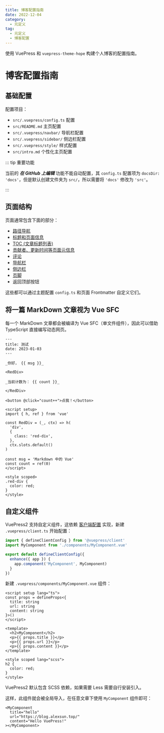 ```yaml
---
title: 博客配置指南
date: 2022-12-04
category:
  - 元定义
tag:
  - 元定义
  - 博客配置
---
```


使用 VuePress 和 `vuepress-theme-hope` 构建个人博客的配置指南。

<!-- more -->

# 博客配置指南

## 基础配置

配置项目：
- `src/.vuepress/config.ts` 配置
- `src/README.md` 主页配置
- `src/.vuepress/navbar/` 导航栏配置
- `src/.vuepress/sidebar/` 侧边栏配置
- `src/.vuepress/style/` 样式配置
- `src/intro.md` 个性化主页配置

::: tip 重要功能

当前的 ***在 GitHub 上编辑*** 功能不能自动配置，其 `config.ts` 配置项为 `docsDir: 'docs'`，但是默认创建文件夹为 `src/`，所以需要将 `'docs'` 修改为 `'src'`。

:::

## 页面结构

页面通常包含下面的部分：
- [路径导航](https://vuepress-theme-hope.github.io/v2/zh/guide/layout/breadcrumb.html)
- [标题和页面信息](https://vuepress-theme-hope.github.io/v2/zh/guide/feature/page-info.html)
- [TOC (文章标题列表)](https://vuepress-theme-hope.github.io/v2/zh/guide/layout/page.html#标题列表)
- [贡献者、更新时间等页面元信息](https://vuepress-theme-hope.github.io/v2/guide/feature/meta.html)
- [评论](https://vuepress-theme-hope.github.io/v2/zh/guide/feature/comment.html)
- [导航栏](https://vuepress-theme-hope.github.io/v2/zh/guide/layout/navbar.html)
- [侧边栏](https://vuepress-theme-hope.github.io/v2/zh/guide/layout/sidebar.html)
- [页脚](https://vuepress-theme-hope.github.io/v2/zh/guide/layout/footer.html)
- 返回顶部按钮

这些都可以通过主题配置 `config.ts` 和页面 Frontmatter 自定义它们。

## 将一篇 MarkDown 文章视为 Vue SFC

每一个 MarkDown 文章都会被编译为 Vue SFC（单文件组件），因此可以借助 TypeScript 直接编写动态网页。

```vue
---
title: 测试
date: 2023-01-03
---

_你好， {{ msg }}_

<RedDiv>

_当前计数为： {{ count }}_

</RedDiv>

<button @click="count++">点我！</button>

<script setup>
import { h, ref } from 'vue'

const RedDiv = (_, ctx) => h(
  'div',
  {
    class: 'red-div',
  },
  ctx.slots.default()
)

const msg = 'Markdown 中的 Vue'
const count = ref(0)
</script>

<style scoped>
.red-div {
  color: red;
}
</style>
```

## 自定义组件

VuePress2 支持自定义组件，这依赖 [客户端配置](https://v2.vuepress.vuejs.org/zh/advanced/cookbook/usage-of-client-config.html) 实现，新建 `.vuepress/client.ts` 开始配置：

```ts
import { defineClientConfig } from '@vuepress/client'
import MyComponent from './components/MyComponent.vue'

export default defineClientConfig({
  enhance({ app }) {
    app.component('MyComponent', MyComponent)
  }
})
```

新建 `.vuepress/components/MyComponent.vue` 组件：

```vue
<script setup lang="ts">
const props = defineProps<{
  title: string
  url: string
  content: string
}>()
</script>

<template>
  <h2>MyComponent</h2>
  <p>{{ props.title }}</p>
  <p>{{ props.url }}</p>
  <p>{{ props.content }}</p>
</template>

<style scoped lang="scss">
h2 {
  color: red;
}
</style>
```

VuePress2 默认包含 SCSS 依赖，如果需要 Less 需要自行安装引入。

这样，此组件就会被全局导入，在任意文章下使用 `MyComponent` 组件即可：

```vue
<MyComponent
  title="hello"
  url="https://blog.alexsun.top/"
  content="Hello VuePress!"
></MyComponent>
```
